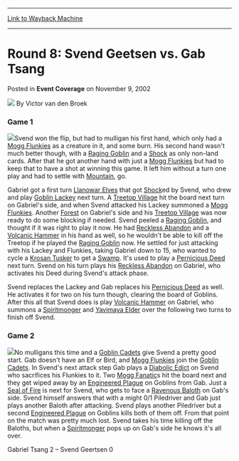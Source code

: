 
---
[Link to Wayback Machine](https://web.archive.org/web/20211026003112/https://magic.wizards.com/en/articles/archive/event-coverage/round-8-svend-geetsen-vs-gab-tsang-2002-11-09)

[_metadata_:author]:- "Victor van den Broek"
[_metadata_:description]:- "Game 1Svend won the flip, but had to mulligan his first hand, which only had a Mogg Flunkies as a creature in it, and some burn. His second hand wasn't much better though, with a Raging Goblin and a Shock as only non-land cards. After that he got another hand with just a Mogg Flunkies but had to keep that to have a shot at winning this game. It left him without a turn one play"
[_metadata_:generator]:- "Drupal 7 (http://drupal.org)"
[_metadata_:node]:- "798166"
[_metadata_:publish_date]:- "2002-11-09"
[_metadata_:source]:- "div-main-content"
[_metadata_:title]:- "Round 8: Svend Geetsen vs. Gab Tsang"
[_metadata_:wayback_capture_timestamp]:- "2021-10-26 00:31:12"
[_metadata_:wayback_raw_url]:- "https://web.archive.org/web/20211026003112id_/https://magic.wizards.com/en/articles/archive/event-coverage/round-8-svend-geetsen-vs-gab-tsang-2002-11-09"
[_metadata_:wayback_url]:- "https://magic.wizards.com/en/articles/archive/event-coverage/round-8-svend-geetsen-vs-gab-tsang-2002-11-09"
---


Round 8: Svend Geetsen vs. Gab Tsang
====================================



 Posted in **Event Coverage**
 on November 9, 2002 






![](https://media.magic.wizards.com/styles/auth_small/public/generic-avatar-150_626.png)
By Victor van den Broek











### Game 1

![](https://media.magic.wizards.com/image_legacy_migration/sideboard/images/pthou02/a513.jpg)Svend won the flip, but had to mulligan his first hand, which only had a [Mogg Flunkies](https://gatherer.wizards.com/Pages/Card/Details.aspx?name=Mogg+Flunkies) as a creature in it, and some burn. His second hand wasn't much better though, with a [Raging Goblin](https://gatherer.wizards.com/Pages/Card/Details.aspx?name=Raging+Goblin) and a [Shock](https://gatherer.wizards.com/Pages/Card/Details.aspx?name=Shock) as only non-land cards. After that he got another hand with just a [Mogg Flunkies](https://gatherer.wizards.com/Pages/Card/Details.aspx?name=Mogg+Flunkies) but had to keep that to have a shot at winning this game. It left him without a turn one play and had to settle with [Mountain](https://gatherer.wizards.com/Pages/Card/Details.aspx?name=Mountain), go.

Gabriel got a first turn [Llanowar Elves](https://gatherer.wizards.com/Pages/Card/Details.aspx?name=Llanowar+Elves) that got [Shock](https://gatherer.wizards.com/Pages/Card/Details.aspx?name=Shock)ed by Svend, who drew and play [Goblin Lackey](https://gatherer.wizards.com/Pages/Card/Details.aspx?name=Goblin+Lackey) next turn. A [Treetop Village](https://gatherer.wizards.com/Pages/Card/Details.aspx?name=Treetop+Village) hit the board next turn on Gabriel's side, and when Svend attacked his Lackey summoned a [Mogg Flunkies](https://gatherer.wizards.com/Pages/Card/Details.aspx?name=Mogg+Flunkies). Another [Forest](https://gatherer.wizards.com/Pages/Card/Details.aspx?name=Forest) on Gabriel's side and his [Treetop Village](https://gatherer.wizards.com/Pages/Card/Details.aspx?name=Treetop+Village) was now ready to do some blocking if needed. Svend peeled a [Raging Goblin](https://gatherer.wizards.com/Pages/Card/Details.aspx?name=Raging+Goblin), and thought if it was right to play it now. He had [Reckless Abandon](https://gatherer.wizards.com/Pages/Card/Details.aspx?name=Reckless+Abandon) and a [Volcanic Hammer](https://gatherer.wizards.com/Pages/Card/Details.aspx?name=Volcanic+Hammer) in his hand as well, so he wouldn't be able to kill off the Treetop if he played the [Raging Goblin](https://gatherer.wizards.com/Pages/Card/Details.aspx?name=Raging+Goblin) now. He settled for just attacking with his Lackey and Flunkies, taking Gabriel down to 15, who wanted to cycle a [Krosan Tusker](https://gatherer.wizards.com/Pages/Card/Details.aspx?name=Krosan+Tusker) to get a [Swamp](https://gatherer.wizards.com/Pages/Card/Details.aspx?name=Swamp). It's used to play a [Pernicious Deed](https://gatherer.wizards.com/Pages/Card/Details.aspx?name=Pernicious+Deed) next turn. Svend on his turn plays his [Reckless Abandon](https://gatherer.wizards.com/Pages/Card/Details.aspx?name=Reckless+Abandon) on Gabriel, who activates his Deed during Svend's attack phase.

Svend replaces the Lackey and Gab replaces his [Pernicious Deed](https://gatherer.wizards.com/Pages/Card/Details.aspx?name=Pernicious+Deed) as well. He activates it for two on his turn though, clearing the board of Goblins. After this all that Svend does is play [Volcanic Hammer](https://gatherer.wizards.com/Pages/Card/Details.aspx?name=Volcanic+Hammer) on Gabriel, who summons a [Spiritmonger](https://gatherer.wizards.com/Pages/Card/Details.aspx?name=Spiritmonger) and [Yavimaya Elder](https://gatherer.wizards.com/Pages/Card/Details.aspx?name=Yavimaya+Elder) over the following two turns to finish off Svend.

### Game 2

![](https://media.magic.wizards.com/image_legacy_migration/sideboard/images/pthou02/a514.jpg)No mulligans this time and a [Goblin Cadets](https://gatherer.wizards.com/Pages/Card/Details.aspx?name=Goblin+Cadets) give Svend a pretty good start. Gab doesn't have an Elf or Bird, and [Mogg Flunkies](https://gatherer.wizards.com/Pages/Card/Details.aspx?name=Mogg+Flunkies) join the [Goblin Cadets](https://gatherer.wizards.com/Pages/Card/Details.aspx?name=Goblin+Cadets). In Svend's next attack step Gab plays a [Diabolic Edict](https://gatherer.wizards.com/Pages/Card/Details.aspx?name=Diabolic+Edict) on Svend who sacrifices his Flunkies to it. Two [Mogg Fanatic](https://gatherer.wizards.com/Pages/Card/Details.aspx?name=Mogg+Fanatic)s hit the board next and they get wiped away by an [Engineered Plague](https://gatherer.wizards.com/Pages/Card/Details.aspx?name=Engineered+Plague) on Goblins from Gab. Just a [Seal of Fire](https://gatherer.wizards.com/Pages/Card/Details.aspx?name=Seal+of+Fire) is next for Svend, who gets to face a [Ravenous Baloth](https://gatherer.wizards.com/Pages/Card/Details.aspx?name=Ravenous+Baloth) on Gab's side. Svend himself answers that with a might 0/1 Piledriver and Gab just plays another Baloth after attacking. Svend plays another Piledriver but a second [Engineered Plague](https://gatherer.wizards.com/Pages/Card/Details.aspx?name=Engineered+Plague) on Goblins kills both of them off. From that point on the match was pretty much lost. Svend takes his time killing off the Baloths, but when a [Spiritmonger](https://gatherer.wizards.com/Pages/Card/Details.aspx?name=Spiritmonger) pops up on Gab's side he knows it's all over.

Gabriel Tsang 2 – Svend Geertsen 0







